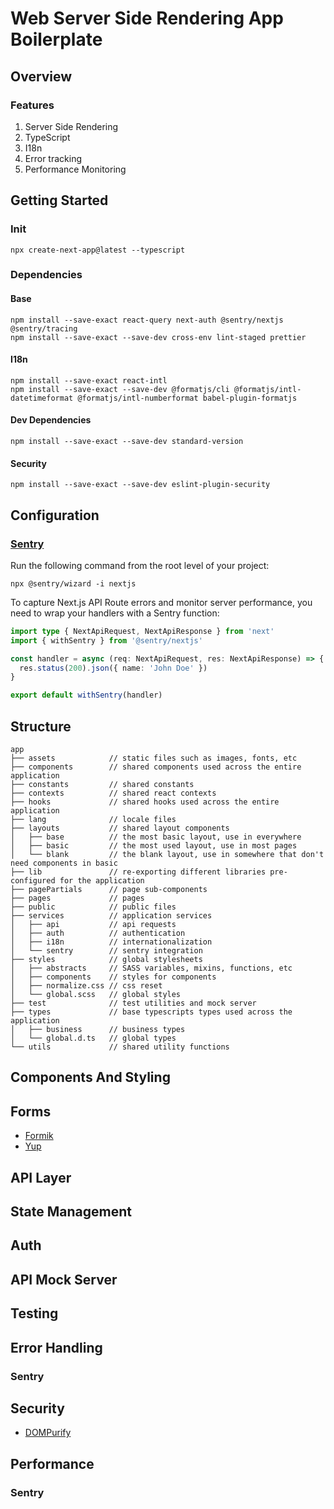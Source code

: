 # Web Server Side Rendering App Boilerplate

## Overview

### Features

1. Server Side Rendering
2. TypeScript
3. I18n
4. Error tracking
5. Performance Monitoring


## Getting Started

### Init

```
npx create-next-app@latest --typescript
```

### Dependencies

#### Base

```
npm install --save-exact react-query next-auth @sentry/nextjs @sentry/tracing
npm install --save-exact --save-dev cross-env lint-staged prettier
```

#### I18n

```
npm install --save-exact react-intl
npm install --save-exact --save-dev @formatjs/cli @formatjs/intl-datetimeformat @formatjs/intl-numberformat babel-plugin-formatjs
```

#### Dev Dependencies

```
npm install --save-exact --save-dev standard-version
```

#### Security

```
npm install --save-exact --save-dev eslint-plugin-security
```


## Configuration

### [Sentry](https://docs.sentry.io/platforms/javascript/guides/nextjs/)

Run the following command from the root level of your project:

```
npx @sentry/wizard -i nextjs
```

To capture Next.js API Route errors and monitor server performance, you need to wrap your handlers with a Sentry function:

```ts
import type { NextApiRequest, NextApiResponse } from 'next'
import { withSentry } from '@sentry/nextjs'

const handler = async (req: NextApiRequest, res: NextApiResponse) => {
  res.status(200).json({ name: 'John Doe' })
}

export default withSentry(handler)
```

## Structure

```
app
├── assets            // static files such as images, fonts, etc
├── components        // shared components used across the entire application
├── constants         // shared constants
├── contexts          // shared react contexts
├── hooks             // shared hooks used across the entire application
├── lang              // locale files
├── layouts           // shared layout components
│   ├── base          // the most basic layout, use in everywhere
│   ├── basic         // the most used layout, use in most pages
│   └── blank         // the blank layout, use in somewhere that don't need components in basic
├── lib               // re-exporting different libraries pre-configured for the application
├── pagePartials      // page sub-components
├── pages             // pages
├── public            // public files
├── services          // application services
│   ├── api           // api requests
│   ├── auth          // authentication
│   ├── i18n          // internationalization
│   └── sentry        // sentry integration
├── styles            // global stylesheets
│   ├── abstracts     // SASS variables, mixins, functions, etc
│   ├── components    // styles for components
│   ├── normalize.css // css reset
│   └── global.scss   // global styles
├── test              // test utilities and mock server
├── types             // base typescripts types used across the application
│   ├── business      // business types
│   └── global.d.ts   // global types
└── utils             // shared utility functions
```

## Components And Styling
## Forms

- [Formik](https://github.com/formium/formik)
- [Yup](https://github.com/jquense/yup)

## API Layer
## State Management
## Auth
## API Mock Server
## Testing
## Error Handling

### Sentry

## Security

- [DOMPurify](https://github.com/cure53/DOMPurify)

## Performance

### Sentry
